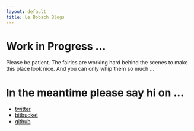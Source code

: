 ```yaml
---
layout: default
title: Le Bobsch Blogs
---
```

# Work in Progress ...

Please be patient. The fairies are working hard behind the scenes to make this place look nice. And you can only whip them so much ...

# In the meantime please say hi on ...
* [twitter](https://twitter.com/bobschi "my twitter profile")
* [bitbucket](https://bitbucket.org/florianholzner "my bitbucket profile")
* [github](https://github.com/bobschi "my github profile")